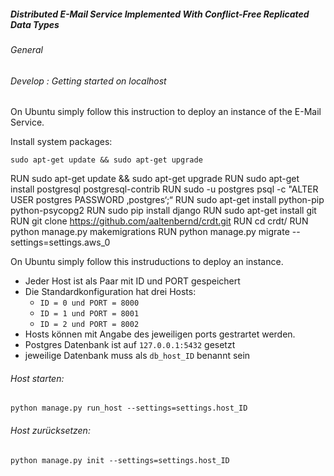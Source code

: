 ##### Distributed E-Mail Service Implemented With Conflict-Free Replicated Data Types

###### General



###### Develop : Getting started on localhost

On Ubuntu simply follow this instruction to deploy an instance of the E-Mail Service.

Install system packages:

```
sudo apt-get update && sudo apt-get upgrade
```

RUN sudo apt-get update && sudo apt-get upgrade
RUN sudo apt-get install postgresql postgresql-contrib
RUN sudo -u postgres psql -c "ALTER USER postgres PASSWORD ‚postgres‘;“
RUN sudo apt-get install python-pip python-psycopg2
RUN sudo pip install django
RUN sudo apt-get install git
RUN git clone https://github.com/aaltenbernd/crdt.git
RUN cd crdt/
RUN python manage.py makemigrations
RUN python manage.py migrate --settings=settings.aws_0


  



On Ubuntu simply follow this instruductions to deploy an instance.





* Jeder Host ist als Paar mit ID und PORT gespeichert
* Die Standardkonfiguration hat drei Hosts:
	* ```ID = 0 und PORT = 8000```
	* ```ID = 1 und PORT = 8001```
	* ```ID = 2 und PORT = 8002```
* Hosts können mit Angabe des jeweiligen ports gestrartet werden.
* Postgres Datenbank ist auf ```127.0.0.1:5432``` gesetzt
* jeweilige Datenbank muss als ```db_host_ID``` benannt sein

###### Host starten:

```
python manage.py run_host --settings=settings.host_ID
```

###### Host zurücksetzen:

```
python manage.py init --settings=settings.host_ID
```
